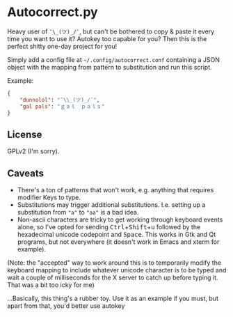 Autocorrect.py
==============

Heavy user of `¯\_(ツ)_/¯`, but can't be bothered to copy & paste it every time you want to use it?
Autokey too capable for you? Then this is the perfect shitty one-day project for you!

Simply add a config file at `~/.config/autocorrect.conf` containing a JSON object with the mapping from pattern to substitution and run this script.

Example:
```json
{
    "dunnolol": "¯\\_(ツ)_/¯",
    "gal pals": "ｇａｌ　ｐａｌｓ"
}
```

License
-------

GPLv2 (I'm sorry).

Caveats
-------

* There's a ton of patterns that won't work, e.g. anything that requires modifier Keys to type.
* Substitutions may trigger additional substitutions. I.e. setting up a substitution from `"a"` to `"aa"` is a bad idea.
* Non-ascii characters are tricky to get working through keyboard events alone, so I've opted for sending <kbd>Ctrl</kbd>+<kbd>Shift</kbd>+<kbd>u</kbd> followed by the hexadecimal unicode codepoint and <kbd>Space</kbd>. This works in Gtk and Qt programs, but not everywhere (it doesn't work in Emacs and xterm for example).

(Note: the "accepted" way to work around this is to temporarily modify the keyboard mapping to include whatever unicode character is to be typed and wait a couple of milliseconds for the X server to catch up before typing it. That was a bit too icky for me)

...Basically, this thing's a rubber toy. Use it as an example if you must, but apart from that, you'd better use autokey
